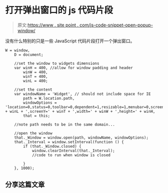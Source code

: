 # 打开弹出窗口的 js 代码片段

> 原文:[https://www . site point . com/js-code-snippet-open-popup-window/](https://www.sitepoint.com/js-code-snippet-open-popup-window/)

没有什么特别的只是一些 JavaScript 代码片段打开一个弹出窗口。

```
W = window,
    D = document;

    //set the window to widgets dimensions
    var winH = 400, //allow for window padding and header
        winW = 400,
        winT = 400,
        winL = 400;

    //set the content
    var windowName = 'Widget', // should not include space for IE
        path = W.location.path,
        windowOptions = 'location=0,status=0,toolbar=0,dependent=1,resizable=1,menubar=0,screenX=' + winL + ',screenY=' + winT + ',width=' + winW + ',height=' + winH,
        that = this;

    //note path needs to be in the same domain...

    //open the window
    that._Window = window.open(path, windowName, windowOptions);
    that._Interval = window.setInterval(function () {
        if (that._Window.closed) {
            window.clearInterval(that._Interval);
            //code to run when window is closed

        }
    }, 1000);
```

## 分享这篇文章